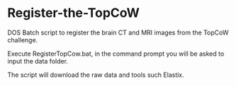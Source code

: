 # Register-the-TopCoW
DOS Batch script to register the brain CT and MRI images from the TopCoW challenge.

Execute RegisterTopCow.bat, in the command prompt you will be asked to input the data folder.

The script will download the raw data and  tools such Elastix. 

